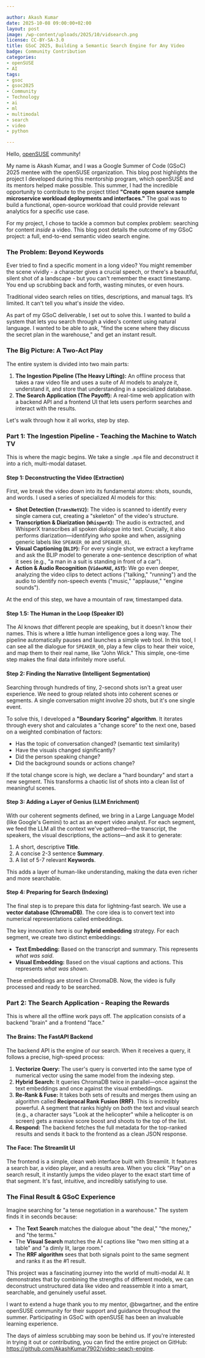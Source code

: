 ```yaml
---

author: Akash Kumar
date: 2025-10-08 09:00:00+02:00
layout: post
image: /wp-content/uploads/2025/10/vidsearch.png
license: CC-BY-SA-3.0
title: GSoC 2025, Building a Semantic Search Engine for Any Video
badge: Community Contribution
categories:
- openSUSE
- AI
tags:
- gsoc
- gsoc2025
- Community
- Technology
- ai
- ml
- multimodal
- search
- video
- python

---
```


Hello, [openSUSE](https://www.opensuse.org/) community! 

My name is Akash Kumar, and I was a Google Summer of Code (GSoC) 2025 mentee with the openSUSE organization. This blog post highlights the project I developed during this mentorship program, which openSUSE and its mentors helped make possible. This summer, I had the incredible opportunity to contribute to the project titled **"Create open source sample microservice workload deployments and interfaces."** The goal was to build a functional, open-source workload that could provide relevant analytics for a specific use case.

For my project, I chose to tackle a common but complex problem: searching for content *inside* a video. This blog post details the outcome of my GSoC project: a full, end-to-end semantic video search engine.

### The Problem: Beyond Keywords

Ever tried to find a specific moment in a long video? You might remember the scene vividly - a character gives a crucial speech, or there's a beautiful, silent shot of a landscape - but you can't remember the exact timestamp. You end up scrubbing back and forth, wasting minutes, or even hours.

Traditional video search relies on titles, descriptions, and manual tags. It’s limited. It can't tell you what's *inside* the video.

As part of my GSoC deliverable, I set out to solve this. I wanted to build a system that lets you search through a video's content using natural language. I wanted to be able to ask, "find the scene where they discuss the secret plan in the warehouse," and get an instant result.

### The Big Picture: A Two-Act Play

The entire system is divided into two main parts:

1.  **The Ingestion Pipeline (The Heavy Lifting):** An offline process that takes a raw video file and uses a suite of AI models to analyze it, understand it, and store that understanding in a specialized database.
2.  **The Search Application (The Payoff):** A real-time web application with a backend API and a frontend UI that lets users perform searches and interact with the results.

Let's walk through how it all works, step by step.

### Part 1: The Ingestion Pipeline - Teaching the Machine to Watch TV

This is where the magic begins. We take a single `.mp4` file and deconstruct it into a rich, multi-modal dataset.

#### **Step 1: Deconstructing the Video (Extraction)**

First, we break the video down into its fundamental atoms: shots, sounds, and words. I used a series of specialized AI models for this:

*   **Shot Detection (`TransNetV2`):** The video is scanned to identify every single camera cut, creating a "skeleton" of the video's structure.
*   **Transcription & Diarization (`WhisperX`):** The audio is extracted, and WhisperX transcribes all spoken dialogue into text. Crucially, it also performs diarization—identifying *who* spoke and when, assigning generic labels like `SPEAKER_00` and `SPEAKER_01`.
*   **Visual Captioning (`BLIP`):** For every single shot, we extract a keyframe and ask the BLIP model to generate a one-sentence description of what it sees (e.g., "a man in a suit is standing in front of a car").
*   **Action & Audio Recognition (`VideoMAE`, `AST`):** We go even deeper, analyzing the video clips to detect actions ("talking," "running") and the audio to identify non-speech events ("music," "applause," "engine sounds").

At the end of this step, we have a mountain of raw, timestamped data.

#### **Step 1.5: The Human in the Loop (Speaker ID)**

The AI knows *that* different people are speaking, but it doesn't know their names. This is where a little human intelligence goes a long way. The pipeline automatically pauses and launches a simple web tool. In this tool, I can see all the dialogue for `SPEAKER_00`, play a few clips to hear their voice, and map them to their real name, like "John Wick." This simple, one-time step makes the final data infinitely more useful.

#### **Step 2: Finding the Narrative (Intelligent Segmentation)**

Searching through hundreds of tiny, 2-second shots isn't a great user experience. We need to group related shots into coherent scenes or segments. A single conversation might involve 20 shots, but it's one single event.

To solve this, I developed a **"Boundary Scoring" algorithm**. It iterates through every shot and calculates a "change score" to the next one, based on a weighted combination of factors:
*   Has the topic of conversation changed? (semantic text similarity)
*   Have the visuals changed significantly?
*   Did the person speaking change?
*   Did the background sounds or actions change?

If the total change score is high, we declare a "hard boundary" and start a new segment. This transforms a chaotic list of shots into a clean list of meaningful scenes.

#### **Step 3: Adding a Layer of Genius (LLM Enrichment)**

With our coherent segments defined, we bring in a Large Language Model (like Google's Gemini) to act as an expert video analyst. For each segment, we feed the LLM all the context we've gathered—the transcript, the speakers, the visual descriptions, the actions—and ask it to generate:

1.  A short, descriptive **Title**.
2.  A concise 2-3 sentence **Summary**.
3.  A list of 5-7 relevant **Keywords**.

This adds a layer of human-like understanding, making the data even richer and more searchable.

#### **Step 4: Preparing for Search (Indexing)**

The final step is to prepare this data for lightning-fast search. We use a **vector database (ChromaDB)**. The core idea is to convert text into numerical representations called embeddings.

The key innovation here is our **hybrid embedding** strategy. For each segment, we create two distinct embeddings:
*   **Text Embedding:** Based on the transcript and summary. This represents *what was said*.
*   **Visual Embedding:** Based on the visual captions and actions. This represents *what was shown*.

These embeddings are stored in ChromaDB. Now, the video is fully processed and ready to be searched.

### Part 2: The Search Application - Reaping the Rewards

This is where all the offline work pays off. The application consists of a backend "brain" and a frontend "face."

#### **The Brains: The FastAPI Backend**

The backend API is the engine of our search. When it receives a query, it follows a precise, high-speed process:

1.  **Vectorize Query:** The user's query is converted into the same type of numerical vector using the same model from the indexing step.
2.  **Hybrid Search:** It queries ChromaDB twice in parallel—once against the text embeddings and once against the visual embeddings.
3.  **Re-Rank & Fuse:** It takes both sets of results and merges them using an algorithm called **Reciprocal Rank Fusion (RRF)**. This is incredibly powerful. A segment that ranks highly on *both* the text and visual search (e.g., a character says "Look at the helicopter" while a helicopter is on screen) gets a massive score boost and shoots to the top of the list.
4.  **Respond:** The backend fetches the full metadata for the top-ranked results and sends it back to the frontend as a clean JSON response.

#### **The Face: The Streamlit UI**

The frontend is a simple, clean web interface built with Streamlit. It features a search bar, a video player, and a results area. When you click "Play" on a search result, it instantly jumps the video player to the exact start time of that segment. It's fast, intuitive, and incredibly satisfying to use.

### The Final Result & GSoC Experience

Imagine searching for "a tense negotiation in a warehouse." The system finds it in seconds because:
*   The **Text Search** matches the dialogue about "the deal," "the money," and "the terms."
*   The **Visual Search** matches the AI captions like "two men sitting at a table" and "a dimly lit, large room."
*   The **RRF algorithm** sees that both signals point to the same segment and ranks it as the #1 result.

This project was a fascinating journey into the world of multi-modal AI. It demonstrates that by combining the strengths of different models, we can deconstruct unstructured data like video and reassemble it into a smart, searchable, and genuinely useful asset.

I want to extend a huge thank you to my mentor, @bwgartner, and the entire openSUSE community for their support and guidance throughout the summer. Participating in GSoC with openSUSE has been an invaluable learning experience.

The days of aimless scrubbing may soon be behind us. If you're interested in trying it out or contributing, you can find the entire project on GitHub: <https://github.com/AkashKumar7902/video-seach-engine>.
